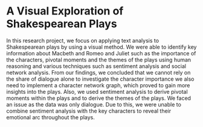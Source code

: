 # A Visual Exploration of Shakespearean Plays
In this research project, we focus on applying text analysis to Shakespearean plays by using a visual method. We were able to identify key information about Macbeth and Romeo and Juliet such as the importance of the characters, pivotal moments and the themes of the plays using human reasoning and various techniques such as sentiment analysis and social network analysis. From our findings, we concluded that we cannot rely on the share of dialogue alone to investigate the character importance we also need to implement a character network graph, which proved to gain more insights into the plays. Also, we used sentiment analysis to derive pivotal moments within the plays and to derive the themes of the plays. We faced an issue as the data was only dialogue. Due to this, we were unable to combine sentiment analysis with the key characters to reveal their emotional arc throughout the plays.
